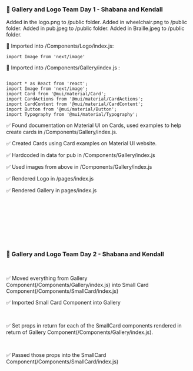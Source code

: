 ### :hatching_chick: Gallery and Logo Team Day 1 - Shabana and Kendall 



Added in the logo.png to /public folder. 
Added in wheelchair.png to /public folder. 
Added in pub.jpeg to /public folder. 
Added in Braille.jpeg to /public folder.

:incoming_envelope: Imported into /Components/Logo/index.js:

````
import Image from 'next/image'
````


 :incoming_envelope: Imported into /Components/Gallery/index.js : 

````

import * as React from 'react';
import Image from 'next/image';
import Card from '@mui/material/Card';
import CardActions from '@mui/material/CardActions';
import CardContent from '@mui/material/CardContent';
import Button from '@mui/material/Button';
import Typography from '@mui/material/Typography';

````


:white_check_mark: Found documentation on Material UI on Cards, used examples to help create cards in /Components/Gallery/index.js. 

:white_check_mark: Created Cards using Card examples on Material UI website. 

:white_check_mark: Hardcoded in data for pub in /Components/Gallery/index.js

:white_check_mark: Used images from above in /Components/Gallery/index.js

:white_check_mark: Rendered Logo in /pages/index.js

:white_check_mark: Rendered Gallery in pages/index.js

</br></br>
----------------------------------------------------------

</br></br>

### :hatching_chick: Gallery and Logo Team Day 2 - Shabana and Kendall 

</br>

:white_check_mark: Moved everything from Gallery Component(/Components/Gallery/index.js) into Small Card Component(/Components/SmallCard/index.js)
</br>

:white_check_mark: Imported Small Card Component into Gallery

</br>

:white_check_mark: Set props in return for each of the SmallCard components rendered in return of Gallery Component(/Components/Gallery/index.js). 

</br>

:white_check_mark: Passed those props into the SmallCard Component(/Components/SmallCard/index.js)

